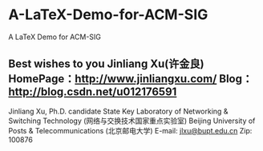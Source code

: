 # A-LaTeX-Demo-for-ACM-SIG
A LaTeX Demo for ACM-SIG

Best wishes to you
Jinliang Xu(许金良)
HomePage：http://www.jinliangxu.com/
Blog：http://blog.csdn.net/u012176591
--------------------------------------------------------------------------------------------------------------------
Jinliang Xu, Ph.D. candidate
State Key Laboratory of Networking & Switching Technology (网络与交换技术国家重点实验室)
Beijing University of Posts & Telecommunications (北京邮电大学)
E-mail: jlxu@bupt.edu.cn
Zip:     100876

